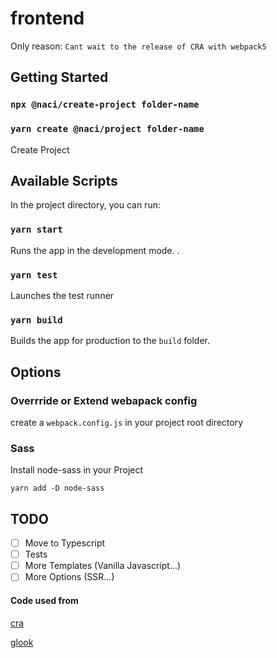 # frontend

Only reason: `Cant wait to the release of CRA with webpack5`

## Getting Started

### `npx @naci/create-project folder-name`

### `yarn create @naci/project folder-name`

Create Project

## Available Scripts

In the project directory, you can run:

### `yarn start`

Runs the app in the development mode.
.

### `yarn test`

Launches the test runner

### `yarn build`

Builds the app for production to the `build` folder.

## Options

### Overrride or Extend webapack config

create a `webpack.config.js` in your project root directory

### Sass

Install node-sass in your Project

`yarn add -D node-sass`

## TODO

-   [ ] Move to Typescript
-   [ ] Tests
-   [ ] More Templates (Vanilla Javascript...)
-   [ ] More Options (SSR...)

#### Code used from

[cra](https://github.com/facebook/create-react-app)

[glook](https://github.com/glook/webpack-typescript-react)
